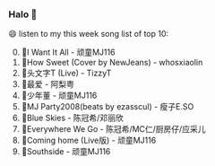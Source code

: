 

### Halo 👋

😄 listen to my this week song list of top 10:

0. 🌈I Want It All - 顽童MJ116
1. 🌈How Sweet (Cover by NewJeans) - whosxiaolin
2. 🌈头文字T (Live) - TizzyT
3. 🌈最爱 - 阿梨粤
4. 🌈少年董 - 顽童MJ116
5. 🌈MJ Party2008(beats by ezasscul) - 瘦子E.SO
6. 🌈Blue Skies - 陈冠希/邓丽欣
7. 🌈Everywhere We Go - 陈冠希/MC仁/厨房仔/应采儿
8. 🌈Coming home (Live版) - 顽童MJ116
9. 🌈Southside - 顽童MJ116

